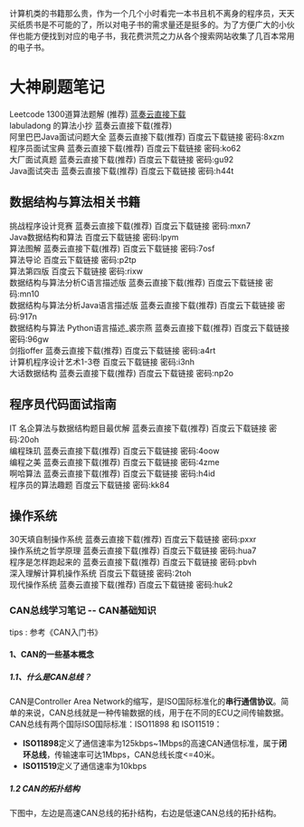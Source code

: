 计算机类的书籍那么贵，作为一个几个小时看完一本书且机不离身的程序员，天天买纸质书是不可能的了，所以对电子书的需求量还是挺多的。为了方便广大的小伙伴也能方便找到对应的电子书，我花费洪荒之力从各个搜索网站收集了几百本常用的电子书。<br>

大神刷题笔记
===
Leetcode 1300道算法题解 (推荐) [蓝奏云直接下载](https://wws.lanzoui.com/iDjtxpbhgrg "悬停显示")<br>
labuladong 的算法小抄 蓝奏云直接下载(推荐)<br>
阿里巴巴Java面试问题大全 蓝奏云直接下载(推荐) 百度云下载链接 密码:8xzm<br>
程序员面试宝典 蓝奏云直接下载(推荐) 百度云下载链接 密码:ko62<br>
大厂面试真题 蓝奏云直接下载(推荐) 百度云下载链接 密码:gu92<br>
Java面试突击 蓝奏云直接下载(推荐) 百度云下载链接 密码:h44t<br>

数据结构与算法相关书籍
--------------------
挑战程序设计竞赛 蓝奏云直接下载(推荐) 百度云下载链接 密码:mxn7<br>
Java数据结构和算法 百度云下载链接 密码:lpym<br>
算法图解 蓝奏云直接下载(推荐) 百度云下载链接 密码:7osf<br>
算法导论 百度云下载链接 密码:p2tp<br>
算法第四版 百度云下载链接 密码:rixw<br>
数据结构与算法分析C语言描述版 蓝奏云直接下载(推荐) 百度云下载链接 密码:mn10<br>
数据结构与算法分析Java语言描述版 蓝奏云直接下载(推荐) 百度云下载链接 密码:917n<br>
数据结构与算法 Python语言描述_裘宗燕 蓝奏云直接下载(推荐) 百度云下载链接 密码:96gw<br>
剑指offer 蓝奏云直接下载(推荐) 百度云下载链接 密码:a4rt<br>
计算机程序设计艺术1-3卷 百度云下载链接 密码:i3nh<br>
大话数据结构 蓝奏云直接下载(推荐) 百度云下载链接 密码:np2o<br>

程序员代码面试指南
----------------
IT 名企算法与数据结构题目最优解 蓝奏云直接下载(推荐) 百度云下载链接 密码:20oh<br>
编程珠玑 蓝奏云直接下载(推荐) 百度云下载链接 密码:4oow<br>
编程之美 蓝奏云直接下载(推荐) 百度云下载链接 密码:4zme<br>
啊哈算法 蓝奏云直接下载(推荐) 百度云下载链接 密码:h4id<br>
程序员的算法趣题 百度云下载链接 密码:kk84<br>

操作系统
----------------------
30天填自制操作系统 蓝奏云直接下载(推荐) 百度云下载链接 密码:pxxr<br>
操作系统之哲学原理 蓝奏云直接下载(推荐) 百度云下载链接 密码:hua7<br>
程序是怎样跑起来的 蓝奏云直接下载(推荐) 百度云下载链接 密码:pbvh<br>
深入理解计算机操作系统 百度云下载链接 密码:2toh<br>
现代操作系统 蓝奏云直接下载(推荐) 百度云下载链接 密码:huk2<br>


### CAN总线学习笔记 -- CAN基础知识
tips : 参考《CAN入门书》

#### 1、CAN的一些基本概念
##### 1.1、什么是CAN总线？
CAN是Controller Area Network的缩写，是ISO国际标准化的**串行通信协议**。简单的来说，CAN总线就是一种传输数据的线，用于在不同的ECU之间传输数据。
&nbsp;
CAN总线有两个国际ISO国际标准：ISO11898 和 ISO11519： 
+ **ISO11898**定义了通信速率为125kbps~1Mbps的高速CAN通信标准，属于**闭环总线**，传输速率可达1Mbps，CAN总线长度<=40米。
&nbsp;
+ **ISO11519**定义了通信速率为10kbps


##### 1.2 CAN的拓扑结构
下图中，左边是高速CAN总线的拓扑结构，右边是低速CAN总线的拓扑结构。

